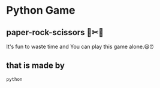# Python Game
## paper-rock-scissors 📃✂🧱
It's fun to waste time and You can play this game alone.😃⏰
## that is made by
````bash
python
````
